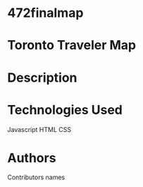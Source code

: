 # 472finalmap
# Toronto Traveler Map
 
# Description
# Technologies Used
  Javascript
  HTML
  CSS

# Authors
Contributors names
